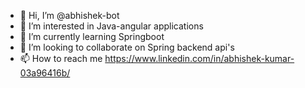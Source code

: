 - 👋 Hi, I’m @abhishek-bot
- 👀 I’m interested in Java-angular applications
- 🌱 I’m currently learning Springboot
- 💞️ I’m looking to collaborate on Spring backend api's
- 📫 How to reach me https://www.linkedin.com/in/abhishek-kumar-03a96416b/

<!---
abhishek-bot/abhishek-bot is a ✨ special ✨ repository because its `README.md` (this file) appears on your GitHub profile.
You can click the Preview link to take a look at your changes.
--->

